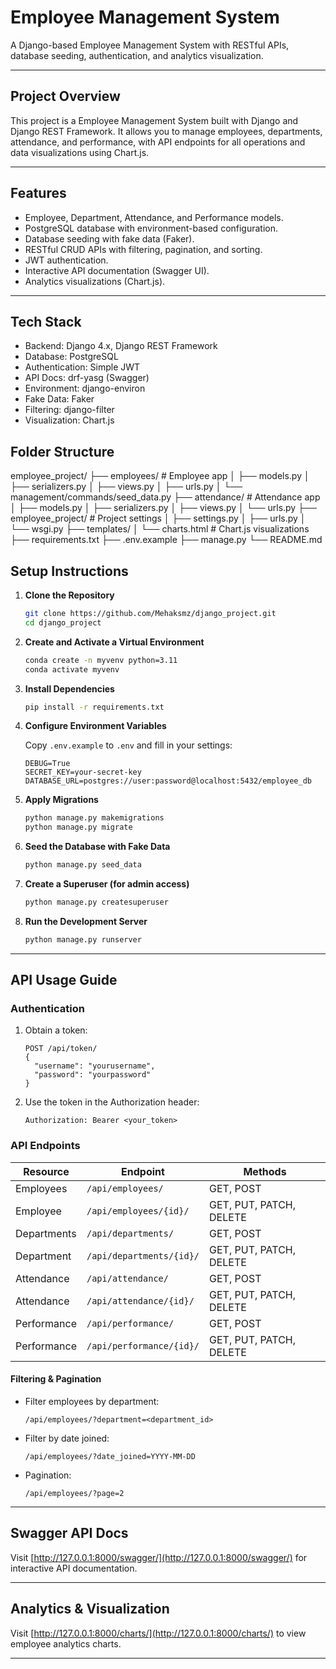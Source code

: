 # Employee Management System
A Django-based Employee Management System with RESTful APIs, database seeding, authentication, and analytics visualization.

---

## Project Overview
This project is a Employee Management System built with Django and Django REST Framework.
It allows you to manage employees, departments, attendance, and performance, with API endpoints for all operations and data visualizations using Chart.js.

---

## Features
- Employee, Department, Attendance, and Performance models.
- PostgreSQL database with environment-based configuration.
- Database seeding with fake data (Faker).
- RESTful CRUD APIs with filtering, pagination, and sorting.
- JWT authentication.
- Interactive API documentation (Swagger UI).
- Analytics visualizations (Chart.js).

---

## Tech Stack
- Backend: Django 4.x, Django REST Framework
- Database: PostgreSQL
- Authentication: Simple JWT
- API Docs: drf-yasg (Swagger)
- Environment: django-environ
- Fake Data: Faker
- Filtering: django-filter
- Visualization: Chart.js 

## Folder Structure
employee_project/
├── employees/ # Employee app
│ ├── models.py
│ ├── serializers.py
│ ├── views.py
│ ├── urls.py
│ └── management/commands/seed_data.py
├── attendance/ # Attendance app
│ ├── models.py
│ ├── serializers.py
│ ├── views.py
│ └── urls.py
├── employee_project/ # Project settings
│ ├── settings.py
│ ├── urls.py
│ └── wsgi.py
├── templates/
│ └── charts.html #  Chart.js visualizations
├── requirements.txt
├── .env.example
├── manage.py
└── README.md


##  Setup Instructions

1. **Clone the Repository**

    ```bash
    git clone https://github.com/Mehaksmz/django_project.git
    cd django_project
    ```

2. **Create and Activate a Virtual Environment**

    ```bash
    conda create -n myvenv python=3.11
    conda activate myvenv
    ```

3. **Install Dependencies**

    ```bash
    pip install -r requirements.txt
    ```

4. **Configure Environment Variables**

    Copy `.env.example` to `.env` and fill in your settings:

    ```
    DEBUG=True
    SECRET_KEY=your-secret-key
    DATABASE_URL=postgres://user:password@localhost:5432/employee_db
    ```

5. **Apply Migrations**

    ```bash
    python manage.py makemigrations
    python manage.py migrate
    ```

6. **Seed the Database with Fake Data**

    ```bash
    python manage.py seed_data
    ```

7. **Create a Superuser (for admin access)**

    ```bash
    python manage.py createsuperuser
    ```

8. **Run the Development Server**

    ```bash
    python manage.py runserver
    ```

---

## API Usage Guide

### Authentication

1. Obtain a token:

    ```http
    POST /api/token/
    {
      "username": "yourusername",
      "password": "yourpassword"
    }
    ```

2. Use the token in the Authorization header:

    ```
    Authorization: Bearer <your_token>
    ```

### API Endpoints

| Resource      | Endpoint                        | Methods                  |
|---------------|---------------------------------|--------------------------|
| Employees     | `/api/employees/`               | GET, POST                |
| Employee      | `/api/employees/{id}/`          | GET, PUT, PATCH, DELETE  |
| Departments   | `/api/departments/`             | GET, POST                |
| Department    | `/api/departments/{id}/`        | GET, PUT, PATCH, DELETE  |
| Attendance    | `/api/attendance/`              | GET, POST                |
| Attendance    | `/api/attendance/{id}/`         | GET, PUT, PATCH, DELETE  |
| Performance   | `/api/performance/`             | GET, POST                |
| Performance   | `/api/performance/{id}/`        | GET, PUT, PATCH, DELETE  |

#### Filtering & Pagination

- Filter employees by department:
    ```
    /api/employees/?department=<department_id>
    ```
- Filter by date joined:
    ```
    /api/employees/?date_joined=YYYY-MM-DD
    ```
- Pagination:
    ```
    /api/employees/?page=2
    ```

---

## Swagger API Docs

Visit [http://127.0.0.1:8000/swagger/](http://127.0.0.1:8000/swagger/) for interactive API documentation.

---

## Analytics & Visualization

Visit [http://127.0.0.1:8000/charts/](http://127.0.0.1:8000/charts/) to view employee analytics charts.

---